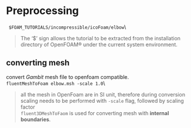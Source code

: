 # Preprocessing
` $FOAM_TUTORIALS/incompressible/icoFoam/elbow`\
> The ‘$’ sign allows the tutorial to be extracted from the installation directory
of OpenFOAM® under the current system environment.

## converting mesh
convert _Gambit_ mesh file to openfoam compatible.\
`fluentMeshToFoam elbow.msh -scale 1.0`\
> all the mesh in OpenFoam are in SI unit, therefore during conversion scaling needs to be performed with `-scale` flag, followed by scaling factor\
`fluent3DMeshToFaom` is used for converting mesh with __internal boundaries__.

